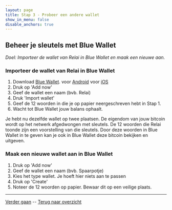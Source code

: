 ```yaml
---
layout: page
title: Stap 3 - Probeer een andere wallet
show_in_menu: false
disable_anchors: true
---
```

## Beheer je sleutels met Blue Wallet
*Doel: Importeer de wallet van Relai in Blue Wallet en maak een nieuwe aan.*

### Importeer de wallet van Relai in Blue Wallet
1. Download <a href="https://bluewallet.io/" target="_blank">Blue Wallet</a>.
    voor [Android](https://play.google.com/store/apps/details?id=io.bluewallet.bluewallet)
    voor [iOS](https://itunes.apple.com/app/bluewallet-bitcoin-wallet/id1376878040)
2. Druk op 'Add now'
3. Geef de wallet een naam (bvb. Relai)
4. Druk 'Import wallet'
5. Geef de 12 woorden in die je op papier neergeschreven hebt in Stap 1.
6. Wacht tot Blue Wallet jouw balans ophaalt.

Je hebt nu dezelfde wallet op twee plaatsen. De eigendom van jouw bitcoin wordt op het netwerk afgedwongen met sleutels. De 12 woorden die Relai toonde zijn een voorstelling van die sleutels. Door deze woorden in Blue Wallet in te geven kan je ook in Blue Wallet deze bitcoin bekijken en uitgeven.

### Maak een nieuwe wallet aan in Blue Wallet
1. Druk op 'Add now'
2. Geef de wallet een naam (bvb. Spaarpotje)
3. Kies het type wallet. Je hoeft hier niets aan te passen
4. Druk op 'Create'
5. Noteer de 12 woorden op papier. Bewaar dit op een veilige plaats.

------

[Verder gaan](stap4.md) --
[Terug naar overzicht](overzicht.md)
